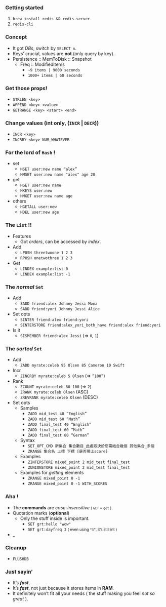 ### Getting started
1. ```brew install redis && redis-server```
2. ```redis-cli```

### Concept
- It got *DBs*, switch by ```SELECT n```.
- Keys’ crucial, values are **not** (only query by key). 
- Persistence :: MemToDisk :: Snapshot
    - Freq :: ModifiedItems
        - ```~9 items | 9000 seconds```
        - ```1000+ items | 60 seconds```

### Get those props!
- ```STRLEN <key>```
- ```APPEND <key> <value>```
- ```GETRANGE <key> <start> <end>```

### Change values (**int only**, (```INCR``` | ```DECR```))
- ```INCR <key>```
- ```INCRBY <key> NUM_WHATEVER```

### For the lord of ```Hash``` !
- set
    - ```HSET user:new name “alex”```
    - ```HMSET user:new name "alex" age 20```
- get 
    - ```HGET user:new name```
    - ```HKEYS user:new```
    - ```HMGET user:new name age```
- others
    - ```HGETALL user:new```
    - ```HDEL user:new age```

### The ```List``` !!
- Features
    - Got *orders*, can be accessed by *index*.
- Add 
    - ```LPUSH threetwoone 1 2 3```
    - ```RPUSH onetwothree 1 2 3```
- Get 
    - ```LINDEX example:list 0```
    - ```LINDEX example:list -1```

### The ***normal*** ```Set``` 
- Add 
    - ```SADD friend:alex Johnny Jessi Mona```
    - ```SADD friend:yori Johnny Jessi Alice```
- Set opts
    - ```SINTER friend:alex friend:yori```
    - ```SINTERSTORE friend:alex_yori_both_have friend:alex friend:yori```
- Is it
    - ```SISMEMBER friend:alex Jessi``` (=> ```0```, ```1```)

### The ***sorted*** ```Set```
- Add 
    - ```ZADD myrate:celeb 95 Olsen 85 Cameron 10 Swift```
- Incr
    - ```ZINCRBY myrate:celeb 5 Olsen``` (=> ```”100”```)
- Rank 
    - ```ZCOUNT myrate:celeb 80 100``` (=> ```2```)
    - ```ZRANK myrate:celeb Olsen```  (ASC)
    - ```ZREVRANK myrate:celeb Olsen```  (DESC)
- Set opts
    - Samples 
        - ```ZADD mid_test 40 “English”```
        - ```ZADD mid_test 60 “Math”```
        - ```ZADD final_test 40 “English”```
        - ```ZADD final_test 60 “Math”```
        - ```ZADD final_test 80 “German”```
    - Syntax
        - ```SET_OPT_CMD 新集合 集合數目_此處取決於您需結合幾個 其他集合_多個```
        - ```ZRANGE 集合名 上標 下標 [是否帶上score]```
    - Examples
        - ```ZINTERSTORE mixed_point 2 mid_test final_test```
        - ```ZUNIONSTORE mixed_point 2 mid_test final_test```
    - Examples for *getting* elements
        - ```ZRANGE mixed_point 0 -1```
        - ```ZRANGE mixed_point 0 -1 WITH_SCORES```

### Aha !
- The **commands** are *case-insensitive* <small>( ```GET``` = ```get``` )</small>.
- Quotation marks (**optional**)
    - Only the stuff inside is important. 
        - ```SET grt:hello "wow"```
        - ```SET grt:dayfreq 3```  <small>( even using ```“3”```, it’s still int )</small>
- _

### Cleanup
- ```FLUSHDB```

### Just sayin’
- It’s ***fast***.
- It’s ***fast***, not just because it stores items in **RAM**.
- It definitely won’t fit all your needs ( the stuff making you feel *not so great* ).